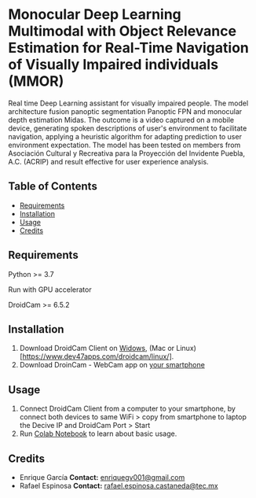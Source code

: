 # Monocular Deep Learning Multimodal with Object Relevance Estimation for Real-Time Navigation of Visually Impaired individuals (MMOR)
Real time Deep Learning assistant for visually impaired people. The model architecture fusion panoptic segmentation Panoptic FPN and monocular depth estimation Midas. The outcome is a video captured on a mobile device, generating spoken descriptions of user's environment to facilitate navigation, applying a heuristic algorithm for adapting prediction to user environment expectation. The model has been tested on members from Asociación Cultural y Recreativa para la Proyección del Invidente Puebla, A.C. (ACRIP) and result effective for user experience analysis.

## Table of Contents
- [Requirements](#Requirements)
- [Installation](#installation)
- [Usage](#usage)
- [Credits](#credits)
<!-- - [License](#license)
- [Badges](#badges)-->

## Requirements
  Python >= 3.7
  
  Run with GPU accelerator
  
  DroidCam >= 6.5.2
  
## Installation
1. Download DroidCam Client on [Widows](https://www.dev47apps.com/droidcam/windows/), (Mac or Linux)[https://www.dev47apps.com/droidcam/linux/].
2. Download DroinCam - WebCam app on [your smartphone](https://www.dev47apps.com/)
   
<!-- -->

## Usage
1. Connect DroidCam Client from a computer to your smartphone, by connect both devices to same WiFi > copy from smartphone to laptop the Decive IP and DroidCam Port > Start
2. Run [Colab Notebook](https://colab.research.google.com/drive/1OOsR4P0-gFLwfMYOtO4S5ga_LHOsWUo6?usp=sharing) to learn about basic usage.
   
## Credits

- Enrique García **Contact:** enriquegv001@gmail.com
- Rafael Espinosa **Contact:** rafael.espinosa.castaneda@tec.mx

<!--## License

This project is licensed under the [License Name] License - see the [LICENSE](LICENSE) file for details.


## Badges

[![License](https://img.shields.io/badge/License-[License Code]-blue.svg)](LICENSE)
-->

